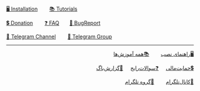 [🖥️ Installation](https://github.com/hiddify/hiddify-config/wiki#installation-guide-)&nbsp;&nbsp;&nbsp;&nbsp;&nbsp;&nbsp;&nbsp;&nbsp;[📚 Tutorials](https://github.com/hiddify/hiddify-config/wiki/all-tutorials-and-videos)&nbsp;&nbsp;&nbsp;&nbsp;&nbsp;&nbsp;&nbsp;&nbsp;

[💲 Donation](https://github.com/hiddify/hiddify-config/wiki/Support)&nbsp;&nbsp;&nbsp;&nbsp;&nbsp;&nbsp;&nbsp;&nbsp;[❓ FAQ](https://github.com/hiddify/hiddify-config/discussions/categories/q-a-%D8%B3%D9%88%D8%A7%D9%84%D8%A7%D8%AA-%D8%B1%D8%A7%DB%8C%D8%AC)&nbsp;&nbsp;&nbsp;&nbsp;&nbsp;&nbsp;&nbsp;[🐞 BugReport](https://github.com/hiddify/hiddify-config/issues)&nbsp;&nbsp;&nbsp;&nbsp;&nbsp;&nbsp;&nbsp;&nbsp;

[📣 Telegram Channel](https://t.me/hiddify)&nbsp;&nbsp;&nbsp;&nbsp;&nbsp;&nbsp;&nbsp;&nbsp;[🛅 Telegram Group](https://t.me/hiddify_board/5)
***
<div markdown="1" dir="rtl">

[🖥️راهنمای نصب](https://github.com/hiddify/hiddify-config/wiki/Home_Fa#%D8%B1%D8%A7%D9%87%D9%86%D9%85%D8%A7%DB%8C-%D9%86%D8%B5%D8%A8-)&nbsp;&nbsp;&nbsp;&nbsp;&nbsp;&nbsp;&nbsp;&nbsp;[📚همه آموزش‌ها](https://github.com/hiddify/hiddify-config/wiki/%D9%87%D9%85%D9%87-%D8%A2%D9%85%D9%88%D8%B2%D8%B4%E2%80%8C%D9%87%D8%A7-%D9%88-%D9%88%DB%8C%D8%AF%D8%A6%D9%88%D9%87%D8%A7) &nbsp;&nbsp;&nbsp;&nbsp;&nbsp;&nbsp;&nbsp;&nbsp; 

[💲حمایت‌مالی](https://github.com/hiddify/hiddify-config/wiki/Support)&nbsp;&nbsp;&nbsp;&nbsp;&nbsp;[❓سوالات‌رایج](https://github.com/hiddify/hiddify-config/discussions/categories/q-a-%D8%B3%D9%88%D8%A7%D9%84%D8%A7%D8%AA-%D8%B1%D8%A7%DB%8C%D8%AC) &nbsp;&nbsp;&nbsp;&nbsp;[🐞گزارش‌باگ](https://github.com/hiddify/hiddify-config/issues)&nbsp;&nbsp;&nbsp;&nbsp;&nbsp;&nbsp;&nbsp;&nbsp;

[📣کانال‌تلگرام](https://t.me/hiddify)&nbsp;&nbsp;&nbsp;&nbsp;&nbsp;&nbsp;&nbsp;&nbsp;[🛅گروه تلگرام](https://t.me/hiddify_board)

</div>
